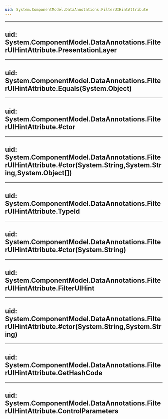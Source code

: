 ```yaml
---
uid: System.ComponentModel.DataAnnotations.FilterUIHintAttribute
---
```


---
uid: System.ComponentModel.DataAnnotations.FilterUIHintAttribute.PresentationLayer
---

---
uid: System.ComponentModel.DataAnnotations.FilterUIHintAttribute.Equals(System.Object)
---

---
uid: System.ComponentModel.DataAnnotations.FilterUIHintAttribute.#ctor
---

---
uid: System.ComponentModel.DataAnnotations.FilterUIHintAttribute.#ctor(System.String,System.String,System.Object[])
---

---
uid: System.ComponentModel.DataAnnotations.FilterUIHintAttribute.TypeId
---

---
uid: System.ComponentModel.DataAnnotations.FilterUIHintAttribute.#ctor(System.String)
---

---
uid: System.ComponentModel.DataAnnotations.FilterUIHintAttribute.FilterUIHint
---

---
uid: System.ComponentModel.DataAnnotations.FilterUIHintAttribute.#ctor(System.String,System.String)
---

---
uid: System.ComponentModel.DataAnnotations.FilterUIHintAttribute.GetHashCode
---

---
uid: System.ComponentModel.DataAnnotations.FilterUIHintAttribute.ControlParameters
---
